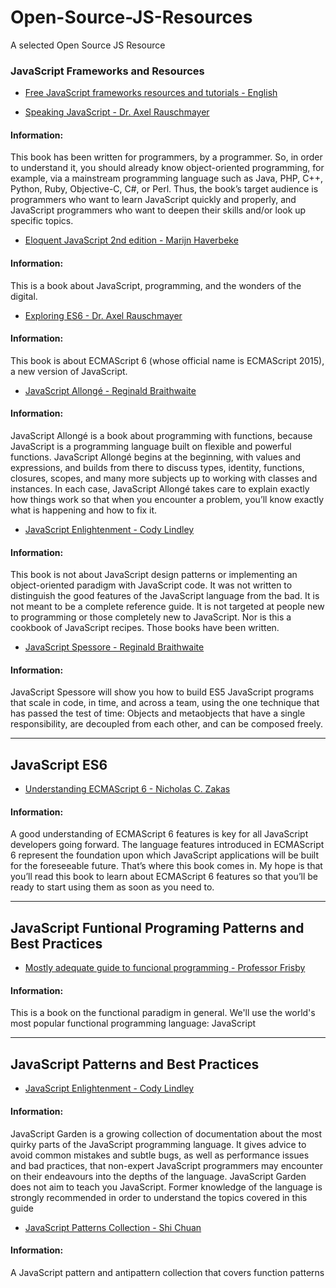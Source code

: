 # Open-Source-JS-Resources
A selected Open Source JS Resource

### JavaScript Frameworks and Resources
+ [Free JavaScript frameworks resources and tutorials - English](https://github.com/vhf/free-programming-books/blob/master/javascript-frameworks-resources.md)

+ [Speaking JavaScript - Dr. Axel Rauschmayer](http://speakingjs.com/es5/)
#### Information:
This book has been written for programmers, by a programmer. So, in order to understand it, you should already know object-oriented programming, for example, via a mainstream programming language such as Java, PHP, C++, Python, Ruby, Objective-C, C#, or Perl.
Thus, the book’s target audience is programmers who want to learn JavaScript quickly and properly, and JavaScript programmers who want to deepen their skills and/or look up specific topics.

+ [Eloquent JavaScript 2nd edition - Marijn Haverbeke](http://eloquentjavascript.net/)
#### Information:
This is a book about JavaScript, programming, and the wonders of the digital. 

+ [Exploring ES6 - Dr. Axel Rauschmayer](http://exploringjs.com/es6/)
#### Information:
This book is about ECMAScript 6 (whose official name is ECMAScript 2015), a new version of JavaScript.

+ [JavaScript Allongé - Reginald Braithwaite](https://leanpub.com/javascript-allonge/read)
#### Information:
JavaScript Allongé is a book about programming with functions, because JavaScript is a programming language built on flexible and powerful functions. JavaScript Allongé begins at the beginning, with values and expressions, and builds from there to discuss types, identity, functions, closures, scopes, and many more subjects up to working with classes and instances. In each case, JavaScript Allongé takes care to explain exactly how things work so that when you encounter a problem, you’ll know exactly what is happening and how to fix it.

+ [JavaScript Enlightenment - Cody Lindley](https://leanpub.com/javascript-allonge/read)
#### Information:
This book is not about JavaScript design patterns or implementing an object-oriented paradigm with JavaScript code. It was not written to distinguish the good features of the JavaScript language from the bad. It is not meant to be a complete reference guide. It is not targeted at people new to programming or those completely new to JavaScript. Nor is this a cookbook of JavaScript recipes. Those books have been written.

+ [JavaScript Spessore - Reginald Braithwaite](https://leanpub.com/javascript-spessore)
#### Information:
JavaScript Spessore will show you how to build ES5 JavaScript programs that scale in code, in time, and across a team, using the one technique that has passed the test of time: Objects and metaobjects that have a single responsibility, are decoupled from each other, and can be composed freely.

----

## JavaScript ES6
+ [Understanding ECMAScript 6 - Nicholas C. Zakas]( https://leanpub.com/understandinges6/read/ )
#### Information:
A good understanding of ECMAScript 6 features is key for all JavaScript developers going forward. The language features introduced in ECMAScript 6 represent the foundation upon which JavaScript applications will be built for the foreseeable future. That’s where this book comes in. My hope is that you’ll read this book to learn about ECMAScript 6 features so that you’ll be ready to start using them as 
soon as you need to.

----

## JavaScript Funtional Programing Patterns and Best Practices
+ [Mostly adequate guide to funcional programming - Professor Frisby]( https://github.com/MostlyAdequate/mostly-adequate-guide )
#### Information:
This is a book on the functional paradigm in general. We'll use the world's most popular functional programming language: JavaScript

----

## JavaScript Patterns and Best Practices
+ [JavaScript Enlightenment - Cody Lindley](http://bonsaiden.github.io/JavaScript-Garden/)
#### Information:
JavaScript Garden is a growing collection of documentation about the most quirky parts of the JavaScript programming language. It gives advice to avoid common mistakes and subtle bugs, as well as performance issues and bad practices, that non-expert JavaScript programmers may encounter on their endeavours into the depths of the language.
JavaScript Garden does not aim to teach you JavaScript. Former knowledge of the language is strongly recommended in order to understand the topics covered in this guide


+ [JavaScript Patterns Collection - Shi Chuan]( http://shichuan.github.io/javascript-patterns/ )
#### Information:
A JavaScript pattern and antipattern collection that covers function patterns





